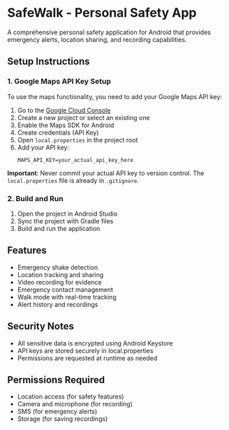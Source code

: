 # SafeWalk - Personal Safety App

A comprehensive personal safety application for Android that provides emergency alerts, location sharing, and recording capabilities.

## Setup Instructions

### 1. Google Maps API Key Setup

To use the maps functionality, you need to add your Google Maps API key:

1. Go to the [Google Cloud Console](https://console.cloud.google.com/)
2. Create a new project or select an existing one
3. Enable the Maps SDK for Android
4. Create credentials (API Key)
5. Open `local.properties` in the project root
6. Add your API key:
   ```
   MAPS_API_KEY=your_actual_api_key_here
   ```

**Important**: Never commit your actual API key to version control. The `local.properties` file is already in `.gitignore`.

### 2. Build and Run

1. Open the project in Android Studio
2. Sync the project with Gradle files
3. Build and run the application

## Features

- Emergency shake detection
- Location tracking and sharing
- Video recording for evidence
- Emergency contact management
- Walk mode with real-time tracking
- Alert history and recordings

## Security Notes

- All sensitive data is encrypted using Android Keystore
- API keys are stored securely in local.properties
- Permissions are requested at runtime as needed

## Permissions Required

- Location access (for safety features)
- Camera and microphone (for recording)
- SMS (for emergency alerts)
- Storage (for saving recordings) 